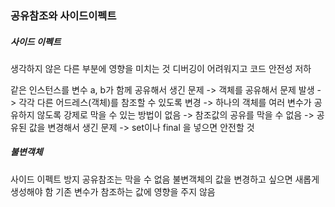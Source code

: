 ### 공유참조와 사이드이펙트
##### 사이드 이펙트
생각하지 않은 다른 부분에 영향을 미치는 것
디버깅이 어려워지고 코드 안전성 저하

같은 인스턴스를 변수 a, b가 함께 공유해서 생긴 문제
-> 객체를 공유해서 문제 발생
-> 각각 다른 어드레스(객체)를 참조할 수 있도록 변경
-> 하나의 객체를 여러 변수가 공유하지 않도록 강제로 막을 수 있는 방법이 없음
-> 참조값의 공유를 막을 수 없음
-> 공유된 값을 변경해서 생긴 문제
-> set이나 final 을 넣으면 안전할 것

##### 불변객체
사이드 이펙트 방지
공유참조는 막을 수 없음
불변객체의 값을 변경하고 싶으면 새롭게 생성해야 함
기존 변수가 참조하는 값에 영향을 주지 않음
